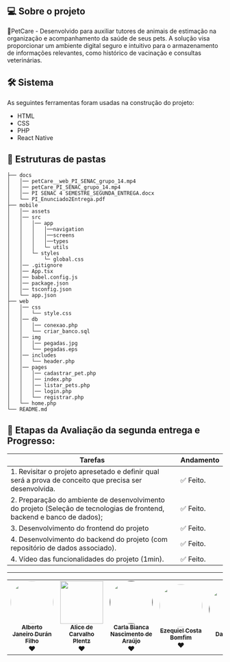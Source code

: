 <h1 align="center">
    <img alt="" title="Banner do projeto" src="./assets/senac-ead-logo.jpg"/>
</h1>

## 💻 Sobre o projeto

🐾PetCare - Desenvolvido para auxiliar tutores de animais de estimação na organização e acompanhamento da saúde de seus pets. A solução visa proporcionar um ambiente digital seguro e intuitivo para o armazenamento de informações relevantes, como histórico de vacinação e consultas veterinárias.

## 🛠 Sistema

As seguintes ferramentas foram usadas na construção do projeto:
- HTML
- CSS
- PHP
- React Native

## 📂 Estruturas de pastas

```
├── docs
│   │── petCare__web_PI_SENAC_grupo_14.mp4
│   │── petCare_PI_SENAC_grupo_14.mp4
│   │── PI SENAC 4 SEMESTRE_SEGUNDA_ENTREGA.docx
│   └── PI_Enunciado2Entrega.pdf
├── mobile 
│   │── assets
│   │── src
│   │   │── app
│   │   │   │──navigation
│   │   │   │──screens
│   │   │   │──types
│   │   │   └─ utils
│   │   └─ styles
│   │       └─ global.css
│   │── .gitignore
│   │── App.tsx
│   │── babel.config.js
│   │── package.json
│   │── tsconfig.json
│   └── app.json
├── web  
│   │── css
│   │   └── style.css
│   │── db
│   │   │── conexao.php
│   │   └── criar_banco.sql
│   │── img
│   │   │── pegadas.jpg
│   │   └── pegadas.eps
│   │── includes
│   │   └── header.php
│   │── pages
│   │   │── cadastrar_pet.php
│   │   │── index.php
│   │   │── listar_pets.php
│   │   │── login.php
│   │   └── registrar.php
│   └── home.php
└── README.md
```

## 🚧  Etapas da Avaliação da segunda entrega e Progresso:

<table>
  <thead>
    <tr>
      <th>Tarefas</th>
      <th>Andamento</th>      
    </tr>
  </thead>
 <tbody>
    <tr>
      <td>1. Revisitar o projeto apresetado e definir qual será a prova de conceito que precisa ser desenvolvida.</td>
      <td>✅ Feito.</td>
    </tr>  
    <tr>
      <td>2. Preparação do ambiente de desenvolvimento do projeto (Seleção de tecnologias de frontend, backend e banco de dados);</td>
      <td>✅ Feito.</td>
    </tr>
    <tr>
      <td>3. Desenvolvimento do frontend do projeto</td>
      <td>✅ Feito.</td>
    </tr>
    <tr>
      <td>4. Desenvolvimento do backend do projeto (com repositório de dados associado).</td>
      <td>✅ Feito.</td>
    </tr>
    <tr>
      <td>4. Vídeo das funcionalidades do projeto (1min).</td>
      <td>✅ Feito.</td>
    </tr>
   </tbody>
</table>

**************

<table>
  <tr>
    <td align="center"><a href="https://www.linkedin.com/in/alberto-janeiro"><img style="border-radius: 50%;" src="https://avatars.githubusercontent.com/u/67593467?v=44" width="100px;" alt=""/><br /><sub><b>Alberto Janeiro Durán Filho</b></sub></a><br />❤️</td>
    <td align="center"><a href="https://www.linkedin.com/in/alice-plentz-0423471b5/"><img border-radius= "50%" src="https://avatars.githubusercontent.com/u/148882261?v=4" width="100px;" alt=""/><br /><sub><b>Alice de Carvalho Plentz</b></sub></a><br />❤️</td>
    <td align="center"><a href=""><img style="border-radius: 50%;" src="https://avatars.githubusercontent.com/u/189549889?v=4" width="100px;" alt=""/><br /><sub><b>Carla Bianca Nascimento de Araújo</b></sub></a><br />❤️</td>
    <td align="center"><a href="https://www.linkedin.com/in/ezequiel-bomfim-b59143151/"><img style="border-radius: 50%;" src="https://avatars.githubusercontent.com/u/44683597?v=4" width="100px;" alt=""/><br /><sub><b>Ezequiel Costa Bomfim</b></sub></a><br />❤️</td>
    <td align="center"><a href=""><img style="border-radius: 50%;" src="" width="100px;" alt=""/><br /><sub><b>Davi Vieira</b></sub></a><br />❤️</td>
  </tr>
</table>
